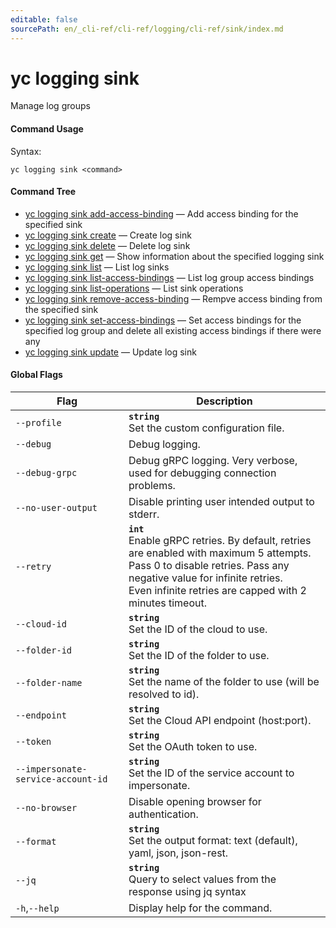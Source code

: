 ```yaml
---
editable: false
sourcePath: en/_cli-ref/cli-ref/logging/cli-ref/sink/index.md
---
```


# yc logging sink

Manage log groups

#### Command Usage

Syntax: 

`yc logging sink <command>`

#### Command Tree

- [yc logging sink add-access-binding](add-access-binding.md) — Add access binding for the specified sink
- [yc logging sink create](create.md) — Create log sink
- [yc logging sink delete](delete.md) — Delete log sink
- [yc logging sink get](get.md) — Show information about the specified logging sink
- [yc logging sink list](list.md) — List log sinks
- [yc logging sink list-access-bindings](list-access-bindings.md) — List log group access bindings
- [yc logging sink list-operations](list-operations.md) — List sink operations
- [yc logging sink remove-access-binding](remove-access-binding.md) — Rempve access binding from the specified sink
- [yc logging sink set-access-bindings](set-access-bindings.md) — Set access bindings for the specified log group and delete all existing access bindings if there were any
- [yc logging sink update](update.md) — Update log sink

#### Global Flags

| Flag | Description |
|----|----|
|`--profile`|<b>`string`</b><br/>Set the custom configuration file.|
|`--debug`|Debug logging.|
|`--debug-grpc`|Debug gRPC logging. Very verbose, used for debugging connection problems.|
|`--no-user-output`|Disable printing user intended output to stderr.|
|`--retry`|<b>`int`</b><br/>Enable gRPC retries. By default, retries are enabled with maximum 5 attempts.<br/>Pass 0 to disable retries. Pass any negative value for infinite retries.<br/>Even infinite retries are capped with 2 minutes timeout.|
|`--cloud-id`|<b>`string`</b><br/>Set the ID of the cloud to use.|
|`--folder-id`|<b>`string`</b><br/>Set the ID of the folder to use.|
|`--folder-name`|<b>`string`</b><br/>Set the name of the folder to use (will be resolved to id).|
|`--endpoint`|<b>`string`</b><br/>Set the Cloud API endpoint (host:port).|
|`--token`|<b>`string`</b><br/>Set the OAuth token to use.|
|`--impersonate-service-account-id`|<b>`string`</b><br/>Set the ID of the service account to impersonate.|
|`--no-browser`|Disable opening browser for authentication.|
|`--format`|<b>`string`</b><br/>Set the output format: text (default), yaml, json, json-rest.|
|`--jq`|<b>`string`</b><br/>Query to select values from the response using jq syntax|
|`-h`,`--help`|Display help for the command.|
